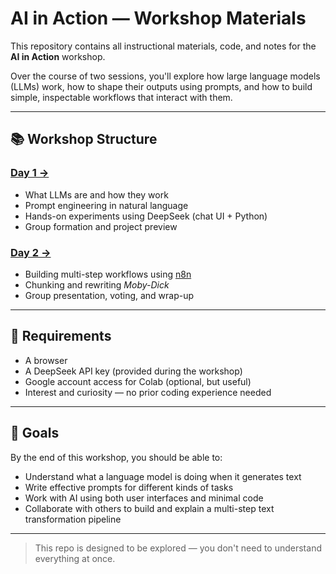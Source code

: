 # AI in Action — Workshop Materials

This repository contains all instructional materials, code, and notes for the **AI in Action** workshop.

Over the course of two sessions, you'll explore how large language models (LLMs) work, how to shape their outputs using prompts, and how to build simple, inspectable workflows that interact with them.

---

## 📚 Workshop Structure

### [Day 1 →](./day1/)
- What LLMs are and how they work
- Prompt engineering in natural language
- Hands-on experiments using DeepSeek (chat UI + Python)
- Group formation and project preview

### [Day 2 →](./day2/) 
- Building multi-step workflows using [n8n](https://n8n.io/)
- Chunking and rewriting *Moby-Dick*
- Group presentation, voting, and wrap-up

---

## 🧰 Requirements

- A browser
- A DeepSeek API key (provided during the workshop)
- Google account access for Colab (optional, but useful)
- Interest and curiosity — no prior coding experience needed

---

## 🧭 Goals

By the end of this workshop, you should be able to:
- Understand what a language model is doing when it generates text
- Write effective prompts for different kinds of tasks
- Work with AI using both user interfaces and minimal code
- Collaborate with others to build and explain a multi-step text transformation pipeline

---

> This repo is designed to be explored — you don't need to understand everything at once.

